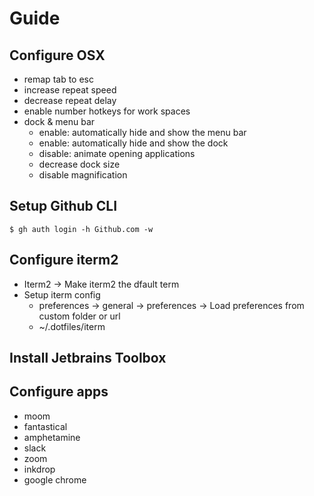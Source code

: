 # Guide

## Configure OSX
- remap tab to esc
- increase repeat speed
- decrease repeat delay
- enable number hotkeys for work spaces
- dock & menu bar
	- enable: automatically hide and show the menu bar
	- enable: automatically hide and show the dock
	- disable: animate opening applications
	- decrease dock size
	- disable magnification

## Setup Github CLI
```console
$ gh auth login -h Github.com -w
```

## Configure iterm2
- Iterm2 -> Make iterm2 the dfault term
- Setup iterm config
	- preferences -> general -> preferences -> Load preferences from custom folder or url
	- ~/.dotfiles/iterm

## Install Jetbrains Toolbox

## Configure apps
- moom
- fantastical
- amphetamine
- slack
- zoom
- inkdrop
- google chrome
